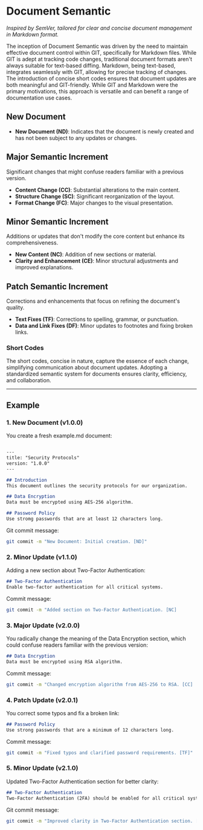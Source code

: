 # Document Semantic

_Inspired by SemVer, tailored for clear and concise document management in Markdown format._

The inception of Document Semantic was driven by the need to maintain effective document control within GIT, specifically for Markdown files. While GIT is adept at tracking code changes, traditional document formats aren't always suitable for text-based diffing. Markdown, being text-based, integrates seamlessly with GIT, allowing for precise tracking of changes. The introduction of concise short codes ensures that document updates are both meaningful and GIT-friendly. While GIT and Markdown were the primary motivations, this approach is versatile and can benefit a range of documentation use cases.

## New Document

- **New Document (ND)**: Indicates that the document is newly created and has not been subject to any updates or changes.

## Major Semantic Increment

Significant changes that might confuse readers familiar with a previous version.

- **Content Change (CC)**: Substantial alterations to the main content.
- **Structure Change (SC)**: Significant reorganization of the layout.
- **Format Change (FC)**: Major changes to the visual presentation.

## Minor Semantic Increment

Additions or updates that don't modify the core content but enhance its comprehensiveness.

- **New Content (NC)**: Addition of new sections or material.
- **Clarity and Enhancement (CE)**: Minor structural adjustments and improved explanations.

## Patch Semantic Increment

Corrections and enhancements that focus on refining the document's quality.

- **Text Fixes (TF)**: Corrections to spelling, grammar, or punctuation.
- **Data and Link Fixes (DF)**: Minor updates to footnotes and fixing broken links.

### Short Codes
The short codes, concise in nature, capture the essence of each change, simplifying communication about document updates. Adopting a standardized semantic system for documents ensures clarity, efficiency, and collaboration.

----

## Example

### 1. New Document (v1.0.0)

You create a fresh example.md document:

```markdown

---
title: "Security Protocols"
version: "1.0.0"
---

## Introduction
This document outlines the security protocols for our organization.

## Data Encryption
Data must be encrypted using AES-256 algorithm.

## Password Policy
Use stromg passwords that are at least 12 characters long.
```

Git commit message:

```bash
git commit -m "New Document: Initial creation. [ND]"
```

### 2. Minor Update (v1.1.0)

Adding a new section about Two-Factor Authentication:

```markdown
## Two-Factor Authentication
Enable two-factor authentication for all critical systems.
```

Commit message:

```bash
git commit -m "Added section on Two-Factor Authentication. [NC]
```

### 3. Major Update (v2.0.0)

You radically change the meaning of the Data Encryption section, which could confuse readers familiar with the previous version:

```markdown
## Data Encryption
Data must be encrypted using RSA algorithm.
```

Commit message:

```bash
git commit -m "Changed encryption algorithm from AES-256 to RSA. [CC]
```

### 4. Patch Update (v2.0.1)

You correct some typos and fix a broken link:

```markdown
## Password Policy
Use strong passwords that are a minimum of 12 characters long.
```

Commit message:

```bash
git commit -m "Fixed typos and clarified password requirements. [TF]"
```

### 5. Minor Update (v2.1.0)

Updated Two-Factor Authentication section for better clarity:

```markdown
## Two-Factor Authentication
Two-Factor Authentication (2FA) should be enabled for all critical systems. 2FA provides an extra layer of security beyond just passwords.
```

Git commit message:

```bash
git commit -m "Improved clarity in Two-Factor Authentication section. [CE]"
```

